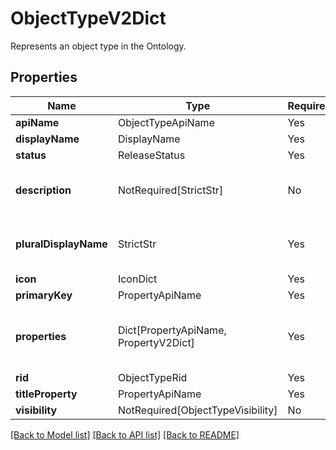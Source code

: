 # ObjectTypeV2Dict

Represents an object type in the Ontology.

## Properties
| Name | Type | Required | Description |
| ------------ | ------------- | ------------- | ------------- |
**apiName** | ObjectTypeApiName | Yes |  |
**displayName** | DisplayName | Yes |  |
**status** | ReleaseStatus | Yes |  |
**description** | NotRequired[StrictStr] | No | The description of the object type. |
**pluralDisplayName** | StrictStr | Yes | The plural display name of the object type. |
**icon** | IconDict | Yes |  |
**primaryKey** | PropertyApiName | Yes |  |
**properties** | Dict[PropertyApiName, PropertyV2Dict] | Yes | A map of the properties of the object type. |
**rid** | ObjectTypeRid | Yes |  |
**titleProperty** | PropertyApiName | Yes |  |
**visibility** | NotRequired[ObjectTypeVisibility] | No |  |


[[Back to Model list]](../../README.md#documentation-for-models) [[Back to API list]](../../README.md#documentation-for-api-endpoints) [[Back to README]](../../README.md)
